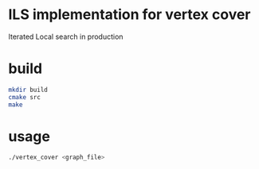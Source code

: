 # ILS implementation for vertex cover
Iterated Local search in production

# build
```bash
mkdir build
cmake src
make
```

# usage 
```bash
./vertex_cover <graph_file>
```
